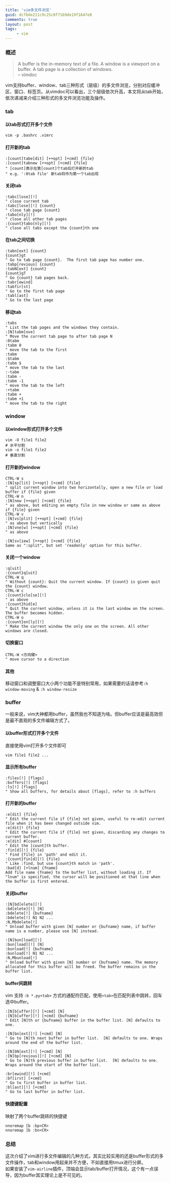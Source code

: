 ```yaml
---
title: 'vim多文件浏览'
guid: dcfbde211c9c25c0f7169de19f1647e8
comments: true
layout: post
tags:
     - vim
---
```


### 概述
> A buffer is the in-memory text of a file. A window is a viewport on a buffer. A tab page is a collection of windows.   
> – vimdoc

vim支持buffer、window、tab三种形式（层级）的多文件浏览，分别对应缓冲区、窗口、标签页。从vimdoc可以看出，三个层级依次升高，本文将从tab开始，依次递减来介绍三种形式的多文件浏览功能及操作。

### tab

#### 以tab形式打开多个文件

``` shell
vim -p .bashrc .vimrc
```

#### 打开新的tab
``` vim
:[count]tabe[dit] [++opt] [+cmd] {file}
:[count]tabnew [++opt] [+cmd] {file}
" [count]表示在第[count]个tab后打开新的tab
" e.g. ':0tab file' 新tab将作为第一个tab出现
```

#### 关闭tab
``` vim
:tabc[lose][!]
" close current tab
:tabc[lose][!] {count}
" close tab page {count}
:tabo[nly][!]
" close all other tab pages
:{count}tabo[nly][!]
" close all tabs except the {count}th one
```

#### 在tab之间切换
``` vim
:tabn[ext] {count}
{count}gt
" Go to tab page {count}.  The first tab page has number one.
:tabp[revious] {count}
:tabN[ext] {count}
{count}gT
" Go {count} tab pages back.
:tabr[ewind]
:tabfir[st]
" Go to the first tab page
:tabl[ast]
" Go to the last page
```

#### 移动tab
``` vim
:tabs
" List the tab pages and the windows they contain.
:[N]tabm[ove]
" Move the current tab page to after tab page N
:0tabm
:tabm 0
" move the tab to the first
:tabm
:$tabm
:tabm $
" move the tab to the last
:-tabm
:tabm -
:tabm -1
" move the tab to the left
:+tabm
:tabm +
:tabm +1
" move the tab to the right
```

### window

#### 以window形式打开多个文件

``` shell
vim -O file1 file2
# 水平分割
vim -o file1 file2
# 垂直分割
```

#### 打开新的window
``` vim
CTRL-W s
:[N]sp[lit] [++opt] [+cmd] {file}
" split current window into two horizontally, open a new file or load buffer if {file} given
CTRL-W n
:[N]new [++opt] [+cmd] {file}
" as above, but editing an empty file in new window or same as above if {file} given
CTRL-W v
:[N]vs[plit] [++opt] [+cmd] {file}
" as above but vertically
:[N]vne[w] [++opt] [+cmd] {file}
" as above

:[N]sv[iew] [++opt] [+cmd] {file}
Same as ":split", but set 'readonly' option for this buffer.
```

#### 关闭一个window
``` vim
:q[uit]
:{count}q[uit]
CTRL-W q
" Without {count}: Quit the current window. If {count} is given quit the {count} window.
CTRL-W c
:{count}clo[se][!]
" as above
:{count}hid[e]
" Quit the current window, unless it is the last window on the screen. The buffer becomes hidden.
CTRL-W o
:{count}on[ly][!]
" Make the current window the only one on the screen. All other windows are closed.
```

#### 切换窗口
``` vim
CTRL-W <方向键>
" move cursor to a direction
```

#### 其他
移动窗口和调整窗口大小两个功能不是特别常用，如果需要的话请参考`:h window-moving` & `:h window-resize`

### buffer
一般来说，vim大神都用buffer，虽然我也不知道为啥。但buffer应该是最高效但是最不直观的多文件编辑方式了。

#### 以buffer形式打开多个文件
直接使用vim打开多个文件即可

``` shell
vim file1 file2 ...
```

#### 显示所有buffer
``` vim
:files[!] [flags]
:buffers[!] [flags]
:ls[!] [flags]
" Show all buffers, for details about [flags], refer to :h buffers
```

#### 打开新的buffer
``` vim
:e[dit] {file}
" Edit the current file if {file} not given, useful to re-edit current file when it has been changed outside vim.
:e[dit]! {file}
" Edit the current file if {file} not given, discarding any changes to current buffer.
:e[dit] #[count]
" Edit the [count]th buffer.
:fin[d][!] {file}
" Find {file} in 'path' and edit it.
:{count}fin[d][!] {file}
" Like :find, but use {count}th match in 'path'.
:bad[d] [+lnum] {fname}
Add file name {fname} to the buffer list, without loading it. If "lnum" is specified, the cursor will be positioned at that line when the buffer is first entered.
```

#### 关闭buffer
``` vim
:[N]bd[elete][!]
:bd[elete][!] [N]
:bdelete[!] {bufname}
:bdelete[!] N1 N2 ...
:N,Mbdelete[!]
" Unload buffer with given [N] number or {bufname} name, if buffer name is a number, please use [N] instead.

:[N]bun[load][!]
:bun[load][!] [N]
:bunload[!] {bufname}
:bunload[!] N1 N2 ...
:N,Mbunload[!]
" Unload buffer with given [N] number or {bufname} name. The memory allocated for this buffer will be freed. The buffer remains in the buffer list.
```

#### buffer间跳转
vim 支持 `:b *.py<tab>` 方式的通配符匹配，使用`<tab>`在匹配列表中跳转，回车选中buffer。

``` vim
:[N]b[uffer][!] [+cmd] [N]
:[N]b[uffer][!] [+cmd] {bufname}
" Edit [N]th or {bufname} buffer in the buffer list. [N] defaults to one.

:[N]bn[ext][!] [+cmd] [N]
" Go to [N]th next buffer in buffer list.  [N] defaults to one. Wraps around the end of the buffer list.

:[N]bN[ext][!] [+cmd] [N]
:[N]bp[revious][!] [+cmd] [N]
" Go to [N]th previous buffer in buffer list.  [N] defaults to one. Wraps around the start of the buffer list.

:br[ewind][!] [+cmd]
:bf[irst] [+cmd]
" Go to first buffer in buffer list.
:bl[ast][!] [+cmd]
" Go to last buffer in buffer list.
```

#### 快捷键配置
映射了两个buffer跳转的快捷键  

``` vim
nnoremap [b :bp<CR>
nnoremap ]b :bn<CR>
```

### 总结
这次介绍了vim进行多文件编辑的几种方式，其实比较实用的还是buffer形式的多文件操作，tab和window用起来并不方便，不如直接用tmux进行分屏。  
如果安装了`vim-airline`插件，顶端会显示tab/buffer打开情况，这个有一点误导，因为buffer其实理论上是不可见的。